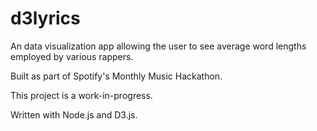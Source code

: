 # d3lyrics

An data visualization app allowing the user to see average word lengths employed by various rappers.

Built as part of Spotify's Monthly Music Hackathon.

This project is a work-in-progress. 

Written with Node.js and D3.js.
